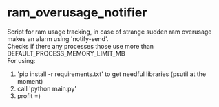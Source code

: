 ram_overusage_notifier
======================

Script for ram usage tracking, in case of strange sudden ram overusage makes an alarm using 'notify-send'.<br>
Checks if there any processes those use more than DEFAULT_PROCESS_MEMORY_LIMIT_MB<br>
For using:<br>
1. 'pip install -r requirements.txt' to get needful libraries (psutil at the moment)<br>
2. call 'python main.py'<br>
3. profit =)
